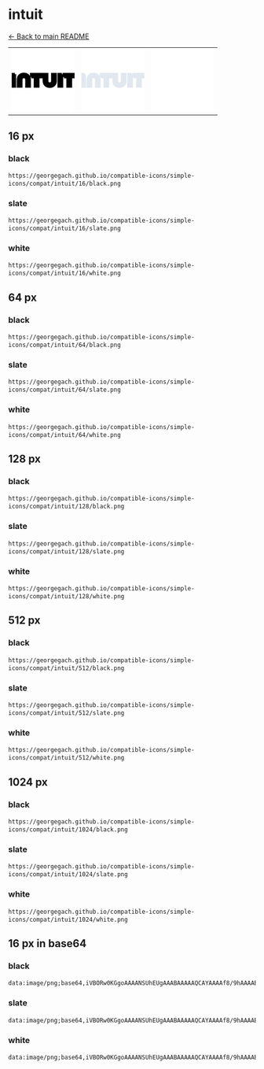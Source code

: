 # intuit

[← Back to main README](../../README.md)

<table><tr>
  <td><img src="./128/black.png" width="128" alt="intuit black icon" /></td>
  <td><img src="./128/slate.png" width="128" alt="intuit slate icon" /></td>
  <td><img src="./128/white.png" width="128" alt="intuit white icon" /></td>
</tr></table>

## 16 px

### black
```
https://georgegach.github.io/compatible-icons/simple-icons/compat/intuit/16/black.png
```

### slate
```
https://georgegach.github.io/compatible-icons/simple-icons/compat/intuit/16/slate.png
```

### white
```
https://georgegach.github.io/compatible-icons/simple-icons/compat/intuit/16/white.png
```

## 64 px

### black
```
https://georgegach.github.io/compatible-icons/simple-icons/compat/intuit/64/black.png
```

### slate
```
https://georgegach.github.io/compatible-icons/simple-icons/compat/intuit/64/slate.png
```

### white
```
https://georgegach.github.io/compatible-icons/simple-icons/compat/intuit/64/white.png
```

## 128 px

### black
```
https://georgegach.github.io/compatible-icons/simple-icons/compat/intuit/128/black.png
```

### slate
```
https://georgegach.github.io/compatible-icons/simple-icons/compat/intuit/128/slate.png
```

### white
```
https://georgegach.github.io/compatible-icons/simple-icons/compat/intuit/128/white.png
```

## 512 px

### black
```
https://georgegach.github.io/compatible-icons/simple-icons/compat/intuit/512/black.png
```

### slate
```
https://georgegach.github.io/compatible-icons/simple-icons/compat/intuit/512/slate.png
```

### white
```
https://georgegach.github.io/compatible-icons/simple-icons/compat/intuit/512/white.png
```

## 1024 px

### black
```
https://georgegach.github.io/compatible-icons/simple-icons/compat/intuit/1024/black.png
```

### slate
```
https://georgegach.github.io/compatible-icons/simple-icons/compat/intuit/1024/slate.png
```

### white
```
https://georgegach.github.io/compatible-icons/simple-icons/compat/intuit/1024/white.png
```

## 16 px in base64

### black
```
data:image/png;base64,iVBORw0KGgoAAAANSUhEUgAAABAAAAAQCAYAAAAf8/9hAAAABmJLR0QA/wD/AP+gvaeTAAAAjUlEQVQ4je3OMQ4BARCF4S+biIaEaMWJOIzGDVQqhU6jcA8VlWg1iIjFFmxLQjQjcQOKfcnkZeafeRkK/YdOaGONPcbIcET6xXeYRZ8GzxLUMUAVD3SwRQPz4JXwFmpYBN8k8UUZZyzxxBQv9CK0ixLy2O8HnyS4xfEFB1yj8vARmlhhGPN7+Cew0E/1BkbzKPnLrYoCAAAAAElFTkSuQmCC
```

### slate
```
data:image/png;base64,iVBORw0KGgoAAAANSUhEUgAAABAAAAAQCAYAAAAf8/9hAAAABmJLR0QA/wD/AP+gvaeTAAAAvUlEQVQ4je3QMS5EYRiG0ef5ZIiExM20orUadjEL0NiBikbEAhRWoacSKyBBYaa5bmvG/V+tHUwzZwkHNtbPj8XwValZbFcJu5AH4ilmBYia1AzaTcF74BgTQqAmReiSdplkH1iGOkHewKn6SKOT7Em6yBF4QPMJagp5LYDIDjonPMs4Wt4DrcF5ZAk5AybCANDChaSV3BXyLc5tLoBP2OoJPWZo2+kLbiGHwEuzriGDjj8xw+rXYV33G//9AX2xWPG3v6vPAAAAAElFTkSuQmCC
```

### white
```
data:image/png;base64,iVBORw0KGgoAAAANSUhEUgAAABAAAAAQCAYAAAAf8/9hAAAABmJLR0QA/wD/AP+gvaeTAAAAnElEQVQ4je3Ov0rCARTF8Q8/kJYCxVV8onoYl97AycnBzcXB93DKKVpbKiL8O5RrgZ2WK/QGNXjgcrj3e+/hctY/UJJNkuskj0lek0yT7JOskqx/8Zcki+rXxfcNOhjhCl+4wTO6uCt+Wd5HG8viT009coEt7nHEHN+4rdABWjjU/rD4rMFHHe/whveqQ/kEPTxgXPPP8lPgWX+qH7nQWMkBH/RcAAAAAElFTkSuQmCC
```

